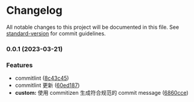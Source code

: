 # Changelog

All notable changes to this project will be documented in this file. See [standard-version](https://github.com/conventional-changelog/standard-version) for commit guidelines.

### 0.0.1 (2023-03-21)

### Features

- commitlint ([8c43c45](http://git.tarsocial.com/data-api/innovation/chatgptwebv2/commit/8c43c45a5058ef10ec1a1c6b87382a88f456f538))
- commitlint 更新 ([60ed187](http://git.tarsocial.com/data-api/innovation/chatgptwebv2/commit/60ed18702e4990c1825f06c866cda68901b521a1))
- **custom:** 使用 commitizen 生成符合规范的 commit message ([6860cce](http://git.tarsocial.com/data-api/innovation/chatgptwebv2/commit/6860cce4371d58587de00305b278aafcf32fc318))
